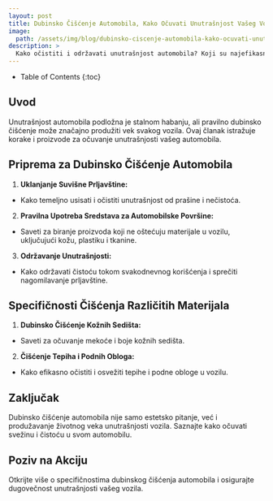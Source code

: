 ```yaml
---
layout: post
title: Dubinsko Čišćenje Automobila, Kako Očuvati Unutrašnjost Vašeg Vozila
image: 
  path: /assets/img/blog/dubinsko-ciscenje-automobila-kako-ocuvati-unutrasnjost-vaseg-vozila_dubinsko_pranje_ba.png
description: >
  Kako očistiti i održavati unutrašnjost automobila? Koji su najefikasniji proizvodi za dubinsko čišćenje automobila? Kako produžiti životni vek tapacirunga i površina u vozilu?
---
```



- Table of Contents
{:toc}


## Uvod
Unutrašnjost automobila podložna je stalnom habanju, ali pravilno dubinsko čišćenje može značajno produžiti vek svakog vozila. Ovaj članak istražuje korake i proizvode za očuvanje unutrašnjosti vašeg automobila.

## Priprema za Dubinsko Čišćenje Automobila

1. **Uklanjanje Suvišne Prljavštine:**
  - Kako temeljno usisati i očistiti unutrašnjost od prašine i nečistoća.

2. **Pravilna Upotreba Sredstava za Automobilske Površine:**
  - Saveti za biranje proizvoda koji ne oštećuju materijale u vozilu, uključujući kožu, plastiku i tkanine.

3. **Održavanje Unutrašnjosti:**
  - Kako održavati čistoću tokom svakodnevnog korišćenja i sprečiti nagomilavanje prljavštine.

## Specifičnosti Čišćenja Različitih Materijala

1. **Dubinsko Čišćenje Kožnih Sedišta:**
  - Saveti za očuvanje mekoće i boje kožnih sedišta.

2. **Čišćenje Tepiha i Podnih Obloga:**
  - Kako efikasno očistiti i osvežiti tepihe i podne obloge u vozilu.

## Zaključak

Dubinsko čišćenje automobila nije samo estetsko pitanje, već i produžavanje životnog veka unutrašnjosti vozila. Saznajte kako očuvati svežinu i čistoću u svom automobilu.

## Poziv na Akciju

Otkrijte više o specifičnostima dubinskog čišćenja automobila i osigurajte dugovečnost unutrašnjosti vašeg vozila.
